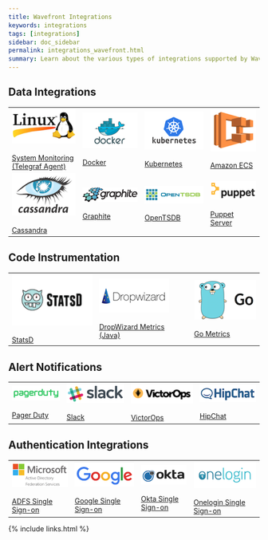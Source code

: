 ```yaml
---
title: Wavefront Integrations
keywords: integrations
tags: [integrations]
sidebar: doc_sidebar
permalink: integrations_wavefront.html
summary: Learn about the various types of integrations supported by Wavefront.
---
```


<h2>Data Integrations</h2>
<table class="layout">
<tbody>
<tr >
<td>
<a href="https://community.wavefront.com/docs/DOC-1220"><img src="images/linux.png"/></a><br/><br/>
<a href="https://community.wavefront.com/docs/DOC-1220">System Monitoring (Telegraf Agent)</a>
</td>
<td>
<a href="https://community.wavefront.com/docs/DOC-1208"><img src="images/docker.png"/></a><br/><br/>
<a href="https://community.wavefront.com/docs/DOC-1208">Docker</a>
</td>
<td>
<a href="https://community.wavefront.com/docs/DOC-1204"><img src="images/kubernetes.png"/></a><br/><br/>
<a href="https://community.wavefront.com/docs/DOC-1204">Kubernetes</a>
</td>
<td>
<a href="https://community.wavefront.com/docs/DOC-1274"><img src="images/amazon_ecs.png"/></a><br/><br/>
<a href="https://community.wavefront.com/docs/DOC-1274">Amazon ECS</a>
</td>
</tr>
<tr>
<td>
<a href="https://community.wavefront.com/docs/DOC-1210"><img src="images/cassandra.png"/></a><br/><br/>
<a href="https://community.wavefront.com/docs/DOC-1210">Cassandra</a>
</td>
<td>
<a href="https://community.wavefront.com/docs/DOC-1195"><img src="images/graphite.png"/></a><br/><br/>
<a href="https://community.wavefront.com/docs/DOC-1195">Graphite</a>
</td>
<td>
<a href="https://community.wavefront.com/docs/DOC-1184"><img src="images/opentsdb.png"/></a><br/><br/>
<a href="https://community.wavefront.com/docs/DOC-1184">OpenTSDB</a>
</td>
<td>
<a href="https://community.wavefront.com/docs/DOC-1231"><img src="images/puppet.png"/></a><br/><br/>
<a href="https://community.wavefront.com/docs/DOC-1231">Puppet Server</a>
</td>
</tr>
</tbody>
</table>

<h2>Code Instrumentation</h2>
<table  class="layout">
<tbody>
<tr>
<td>
<a href="https://community.wavefront.com/docs/DOC-1036"><img src="images/statsd.png"/></a><br/><br/>
<a href="https://community.wavefront.com/docs/DOC-1036">StatsD</a>
</td>
<td>
<a href="integrations_dropwizard_metrics.html"><img src="images/dropwizard.png"/></a><br/><br/>
<a href="integrations_dropwizard_metrics.html">DropWizard Metrics (Java)</a>
</td>
<td>
<a href="integrations_go_metrics.html"><img src="images/go.png"/></a><br/><br/>
<a href="integrations_go_metrics.html">Go Metrics</a>
</td>
</tr>
</tbody>
</table>

<h2>Alert Notifications</h2>
<table class="layout">
<tbody>
<tr>
<td>
<a href="alerts_integrating_pagerduty.html"><img src="images/pagerduty.png"/></a><br/><br/>
<a href="alerts_integrating_pagerduty.html">Pager Duty</a>
</td>
<td>
<a href="alerts_integrating_slack.html"><img src="images/slack.png"/></a><br/><br/>
<a href="alerts_integrating_slack.html">Slack</a>
</td>
<td>
<a href="alerts_integrating_victorops.html"><img src="images/victorops.png"/></a><br/><br/>
<a href="alerts_integrating_victorops.html">VictorOps</a>
</td>
<td>
<a href="alerts_integrating_hipchat.html"><img src="images/hipchat.png"/></a><br/><br/>
<a href="alerts_integrating_hipchat.html">HipChat</a>
</td>
</tr>
</tbody>
</table>

<h2>Authentication Integrations</h2>
<table class="layout">
<tbody>
<tr>
<td>
<a href="https://community.wavefront.com/docs/DOC-1170"><img src="images/microsoft_adfs.png"/></a><br/><br/>
<a href="https://community.wavefront.com/docs/DOC-1170">ADFS Single Sign-on</a>
</td>
<td>
<a href="https://community.wavefront.com/docs/DOC-1169"><img src="images/google.png"/></a><br/><br/>
<a href="https://community.wavefront.com/docs/DOC-1169">Google Single Sign-on</a>
</td>
<td>
<a href="https://community.wavefront.com/docs/DOC-1061"><img src="images/okta.png"/></a><br/><br/>
<a href="https://community.wavefront.com/docs/DOC-1061">Okta Single Sign-on</a>
</td>
<td>
<a href="https://community.wavefront.com/docs/DOC-1121"><img src="images/onelogin.png"/></a><br/><br/>
<a href="https://community.wavefront.com/docs/DOC-1121">Onelogin Single Sign-on</a>
</td>
</tr>
</tbody>
</table>


{% include links.html %}
